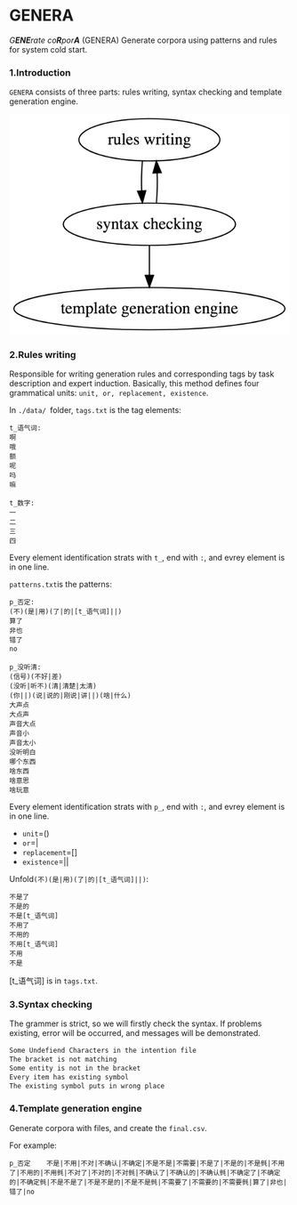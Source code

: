 # GENERA
*G**ENE**rate co**R**por**A*** (GENERA)
Generate corpora using patterns and rules for system cold start.

### 1.Introduction
`GENERA` consists of three parts: rules writing, syntax checking and template generation engine.

![](./sys.png)

### 2.Rules writing

Responsible for writing generation rules and corresponding tags by task description and expert induction. Basically, this method defines four grammatical units: `unit, or, replacement, existence`.

In `./data/ `folder, `tags.txt` is the tag elements:

```
t_语气词:
啊
哦
额
呢
吗
嘛

t_数字:
一
二
三
四
```

Every element  identification strats with `t_`, end with `:`, and evrey element is in one line.

`patterns.txt`is the patterns:

```
p_否定:
(不)(是|用)(了|的|[t_语气词]||)
算了
非也
错了
no

p_没听清:
(信号)(不好|差)
(没听|听不)(清|清楚|太清)
(你||)(说|说的|刚说|讲||)(啥|什么)
大声点
大点声
声音大点
声音小
声音太小
没听明白
哪个东西
啥东西
啥意思
啥玩意
```

Every element  identification strats with `p_`, end with `:`, and evrey element is in one line.

* `unit`=()
* `or`=|
* `replacement`=[]
* `existence`=||

Unfold`(不)(是|用)(了|的|[t_语气词]||)`:

```
不是了
不是的
不是[t_语气词]
不用了
不用的
不用[t_语气词]
不用
不是
```

[t_语气词] is in `tags.txt`.

### 3.Syntax checking

The grammer is strict, so we will firstly check the syntax. If problems existing,   error will be occurred, and messages will be demonstrated.

```
Some Undefiend Characters in the intention file 
The bracket is not matching
Some entity is not in the bracket
Every item has existing symbol
The existing symbol puts in wrong place
```

### 4.Template generation engine

Generate corpora with files, and create the `final.csv`.

For example:

```
p_否定	不是|不用|不对|不确认|不确定|不是不是|不需要|不是了|不是的|不是毿|不用了|不用的|不用毿|不对了|不对的|不对毿|不确认了|不确认的|不确认毿|不确定了|不确定的|不确定毿|不是不是了|不是不是的|不是不是毿|不需要了|不需要的|不需要毿|算了|非也|错了|no
```
